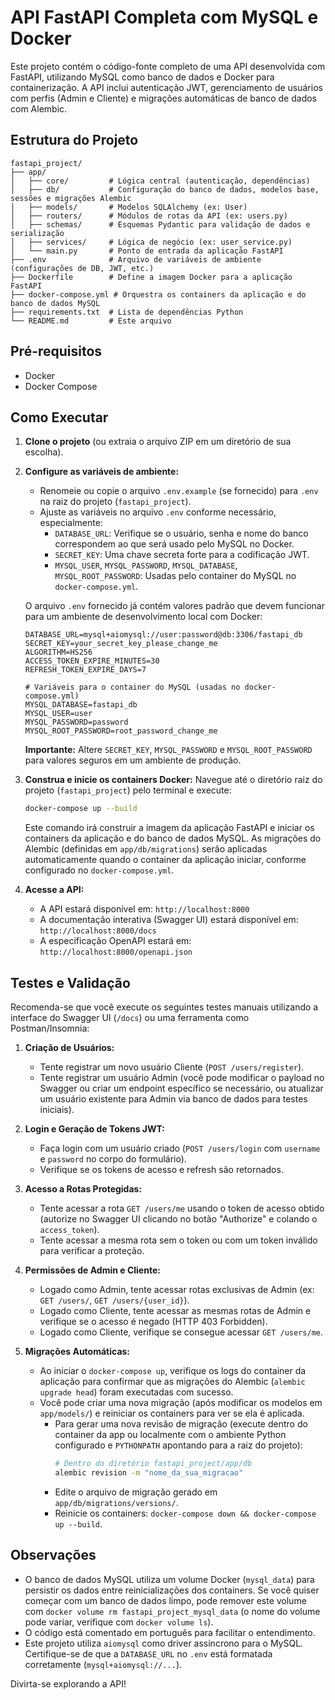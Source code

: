 # API FastAPI Completa com MySQL e Docker

Este projeto contém o código-fonte completo de uma API desenvolvida com FastAPI, utilizando MySQL como banco de dados e Docker para containerização. A API inclui autenticação JWT, gerenciamento de usuários com perfis (Admin e Cliente) e migrações automáticas de banco de dados com Alembic.

## Estrutura do Projeto

```
fastapi_project/
├── app/
│   ├── core/         # Lógica central (autenticação, dependências)
│   ├── db/           # Configuração do banco de dados, modelos base, sessões e migrações Alembic
│   ├── models/       # Modelos SQLAlchemy (ex: User)
│   ├── routers/      # Módulos de rotas da API (ex: users.py)
│   ├── schemas/      # Esquemas Pydantic para validação de dados e serialização
│   ├── services/     # Lógica de negócio (ex: user_service.py)
│   └── main.py       # Ponto de entrada da aplicação FastAPI
├── .env              # Arquivo de variáveis de ambiente (configurações de DB, JWT, etc.)
├── Dockerfile        # Define a imagem Docker para a aplicação FastAPI
├── docker-compose.yml # Orquestra os containers da aplicação e do banco de dados MySQL
├── requirements.txt  # Lista de dependências Python
└── README.md         # Este arquivo
```

## Pré-requisitos

- Docker
- Docker Compose

## Como Executar

1.  **Clone o projeto** (ou extraia o arquivo ZIP em um diretório de sua escolha).
2.  **Configure as variáveis de ambiente:**
    *   Renomeie ou copie o arquivo `.env.example` (se fornecido) para `.env` na raiz do projeto (`fastapi_project`).
    *   Ajuste as variáveis no arquivo `.env` conforme necessário, especialmente:
        *   `DATABASE_URL`: Verifique se o usuário, senha e nome do banco correspondem ao que será usado pelo MySQL no Docker.
        *   `SECRET_KEY`: Uma chave secreta forte para a codificação JWT.
        *   `MYSQL_USER`, `MYSQL_PASSWORD`, `MYSQL_DATABASE`, `MYSQL_ROOT_PASSWORD`: Usadas pelo container do MySQL no `docker-compose.yml`.

    O arquivo `.env` fornecido já contém valores padrão que devem funcionar para um ambiente de desenvolvimento local com Docker:
    ```env
    DATABASE_URL=mysql+aiomysql://user:password@db:3306/fastapi_db
    SECRET_KEY=your_secret_key_please_change_me
    ALGORITHM=HS256
    ACCESS_TOKEN_EXPIRE_MINUTES=30
    REFRESH_TOKEN_EXPIRE_DAYS=7

    # Variáveis para o container do MySQL (usadas no docker-compose.yml)
    MYSQL_DATABASE=fastapi_db
    MYSQL_USER=user
    MYSQL_PASSWORD=password
    MYSQL_ROOT_PASSWORD=root_password_change_me
    ```
    **Importante:** Altere `SECRET_KEY`, `MYSQL_PASSWORD` e `MYSQL_ROOT_PASSWORD` para valores seguros em um ambiente de produção.

3.  **Construa e inicie os containers Docker:**
    Navegue até o diretório raiz do projeto (`fastapi_project`) pelo terminal e execute:
    ```bash
    docker-compose up --build
    ```
    Este comando irá construir a imagem da aplicação FastAPI e iniciar os containers da aplicação e do banco de dados MySQL. As migrações do Alembic (definidas em `app/db/migrations`) serão aplicadas automaticamente quando o container da aplicação iniciar, conforme configurado no `docker-compose.yml`.

4.  **Acesse a API:**
    *   A API estará disponível em: `http://localhost:8000`
    *   A documentação interativa (Swagger UI) estará disponível em: `http://localhost:8000/docs`
    *   A especificação OpenAPI estará em: `http://localhost:8000/openapi.json`

## Testes e Validação

Recomenda-se que você execute os seguintes testes manuais utilizando a interface do Swagger UI (`/docs`) ou uma ferramenta como Postman/Insomnia:

1.  **Criação de Usuários:**
    *   Tente registrar um novo usuário Cliente (`POST /users/register`).
    *   Tente registrar um usuário Admin (você pode modificar o payload no Swagger ou criar um endpoint específico se necessário, ou atualizar um usuário existente para Admin via banco de dados para testes iniciais).

2.  **Login e Geração de Tokens JWT:**
    *   Faça login com um usuário criado (`POST /users/login` com `username` e `password` no corpo do formulário).
    *   Verifique se os tokens de acesso e refresh são retornados.

3.  **Acesso a Rotas Protegidas:**
    *   Tente acessar a rota `GET /users/me` usando o token de acesso obtido (autorize no Swagger UI clicando no botão "Authorize" e colando o `access_token`).
    *   Tente acessar a mesma rota sem o token ou com um token inválido para verificar a proteção.

4.  **Permissões de Admin e Cliente:**
    *   Logado como Admin, tente acessar rotas exclusivas de Admin (ex: `GET /users/`, `GET /users/{user_id}`).
    *   Logado como Cliente, tente acessar as mesmas rotas de Admin e verifique se o acesso é negado (HTTP 403 Forbidden).
    *   Logado como Cliente, verifique se consegue acessar `GET /users/me`.

5.  **Migrações Automáticas:**
    *   Ao iniciar o `docker-compose up`, verifique os logs do container da aplicação para confirmar que as migrações do Alembic (`alembic upgrade head`) foram executadas com sucesso.
    *   Você pode criar uma nova migração (após modificar os modelos em `app/models/`) e reiniciar os containers para ver se ela é aplicada.
        *   Para gerar uma nova revisão de migração (execute dentro do container da app ou localmente com o ambiente Python configurado e `PYTHONPATH` apontando para a raiz do projeto):
            ```bash
            # Dentro do diretório fastapi_project/app/db
            alembic revision -m "nome_da_sua_migracao"
            ```
        *   Edite o arquivo de migração gerado em `app/db/migrations/versions/`.
        *   Reinicie os containers: `docker-compose down && docker-compose up --build`.

## Observações

*   O banco de dados MySQL utiliza um volume Docker (`mysql_data`) para persistir os dados entre reinicializações dos containers. Se você quiser começar com um banco de dados limpo, pode remover este volume com `docker volume rm fastapi_project_mysql_data` (o nome do volume pode variar, verifique com `docker volume ls`).
*   O código está comentado em português para facilitar o entendimento.
*   Este projeto utiliza `aiomysql` como driver assíncrono para o MySQL. Certifique-se de que a `DATABASE_URL` no `.env` está formatada corretamente (`mysql+aiomysql://...`).

Divirta-se explorando a API!

